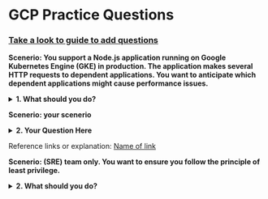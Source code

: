 # GCP Practice Questions

### [Take a look to guide to add questions](Guide_to_add_questions.md)


**Scenerio: You support a Node.js application running on Google Kubernetes Engine (GKE) in production. The application makes several HTTP requests to dependent applications. You want to anticipate which dependent applications might cause performance issues.**
<details><summary><strong> 1. What should you do? </strong></summary>

- [ ] Instrument all applications with Stackdriver Profiler.
- [x] Instrument all applications with Stackdriver Trace and review inter-service HTTP requests.
- [ ] Use Stackdriver Debugger to review the execution of logic within each application to instrument all applications.
- [ ] Modify the Node.js application to log HTTP request and response times to dependent applications. Use Stackdriver Logging to find dependent applications that are performing poorly.

</details>



**Scenerio: your scenerio**
<details><summary><strong> 2. Your Question Here </strong></summary>

- [x] Option 1
- [ ] Option 2
- [ ] Option 3
- [ ] Option 4

</details>

Reference links or explanation: [Name of link](www.google.com)



**Scenerio: (SRE) team only. You want to ensure you follow the principle of least privilege.**
<details><summary><strong> 2. What should you do?
</strong></summary>

- [x] Share the workspace Project ID with the SRE team. Assign the SRE team the Monitoring Viewer IAM role in the workspace project.
- [ ] Share the workspace Project ID with the SRE team. Assign the SRE team the Dashboard Viewer IAM role in the workspace project.
- [ ] Share chart by URL  and provide the URL to the SRE team. Assign the SRE team the Monitoring Viewer IAM role in the workspace project.
- [ ] Share chart by URL and provide the URL to the SRE team. Assign the SRE team the Dashboard Viewer IAM role in the workspace project.

</details>
